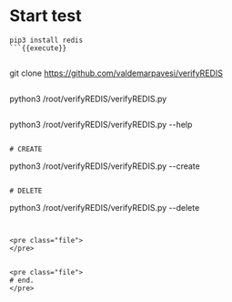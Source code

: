 
# Start test


```
pip3 install redis
```{{execute}}


```
git clone https://github.com/valdemarpavesi/verifyREDIS
```{{execute}}

```
python3 /root/verifyREDIS/verifyREDIS.py
```{{execute}}

```
python3 /root/verifyREDIS/verifyREDIS.py --help
```{{execute}}

# CREATE
```
python3 /root/verifyREDIS/verifyREDIS.py --create
```{{execute}}

# DELETE
```
python3 /root/verifyREDIS/verifyREDIS.py --delete
```{{execute}}


<pre class="file">
</pre>


<pre class="file">
# end.
</pre>

